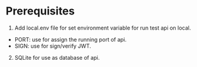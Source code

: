 # Prerequisites
1. Add local.env file for set environment variable for run test api on local.
  - PORT: use for assign the running port of api.
  - SIGN: use for sign/verify JWT.
2. SQLite for use as database of api.
